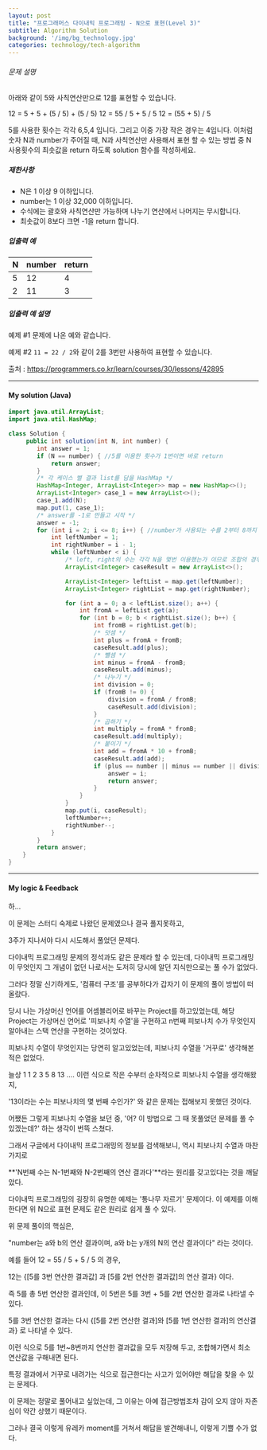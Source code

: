 ```yaml
---
layout: post
title: "프로그래머스 다이내믹 프로그래밍 - N으로 표현(Level 3)"
subtitle: Algorithm Solution
background: '/img/bg_technology.jpg'
categories: technology/tech-algorithm
---
```


###### 문제 설명

아래와 같이 5와 사칙연산만으로 12를 표현할 수 있습니다.

12 = 5 + 5 + (5 / 5) + (5 / 5)
12 = 55 / 5 + 5 / 5
12 = (55 + 5) / 5

5를 사용한 횟수는 각각 6,5,4 입니다. 그리고 이중 가장 작은 경우는 4입니다.
이처럼 숫자 N과 number가 주어질 때, N과 사칙연산만 사용해서 표현 할 수 있는 방법 중 N 사용횟수의 최솟값을 return 하도록 solution 함수를 작성하세요.

##### 제한사항

- N은 1 이상 9 이하입니다.
- number는 1 이상 32,000 이하입니다.
- 수식에는 괄호와 사칙연산만 가능하며 나누기 연산에서 나머지는 무시합니다.
- 최솟값이 8보다 크면 -1을 return 합니다.

##### 입출력 예

| N    | number | return |
| ---- | ------ | ------ |
| 5    | 12     | 4      |
| 2    | 11     | 3      |

##### 입출력 예 설명

예제 #1
문제에 나온 예와 같습니다.

예제 #2
`11 = 22 / 2`와 같이 2를 3번만 사용하여 표현할 수 있습니다.

출처 : https://programmers.co.kr/learn/courses/30/lessons/42895



---



#### My solution (Java)

```java
import java.util.ArrayList;
import java.util.HashMap;

class Solution {
     public int solution(int N, int number) {
        int answer = 1;
        if (N == number) { //5를 이용한 횟수가 1번이면 바로 return
            return answer;
        }
        /* 각 케이스 별 결과 list를 담을 HashMap */
        HashMap<Integer, ArrayList<Integer>> map = new HashMap<>();
        ArrayList<Integer> case_1 = new ArrayList<>();
        case_1.add(N);
        map.put(1, case_1);
        /* answer를 -1로 만들고 시작 */
        answer = -1;
        for (int i = 2; i <= 8; i++) { //number가 사용되는 수를 2부터 8까지 탐색
            int leftNumber = 1;
            int rightNumber = i - 1;
            while (leftNumber < i) {
                /* left, right의 수는 각각 N을 몇번 이용했는가 이므로 조합의 경우의 수를 활용하면 됨. */
                ArrayList<Integer> caseResult = new ArrayList<>();

                ArrayList<Integer> leftList = map.get(leftNumber);
                ArrayList<Integer> rightList = map.get(rightNumber);

                for (int a = 0; a < leftList.size(); a++) {
                    int fromA = leftList.get(a);
                    for (int b = 0; b < rightList.size(); b++) {
                        int fromB = rightList.get(b);
                        /* 덧셈 */
                        int plus = fromA + fromB;
                        caseResult.add(plus);
                        /* 뺼셈 */
                        int minus = fromA - fromB;
                        caseResult.add(minus);
                        /* 나누기 */
                        int division = 0;
                        if (fromB != 0) {
                            division = fromA / fromB;
                            caseResult.add(division);
                        }
                        /* 곱하기 */
                        int multiply = fromA * fromB;
                        caseResult.add(multiply);
                        /* 붙이기 */
                        int add = fromA * 10 + fromB;
                        caseResult.add(add);
                        if (plus == number || minus == number || division == number || multiply == number || add == number) {
                            answer = i;
                            return answer;
                        }
                    }
                }
                map.put(i, caseResult);
                leftNumber++;
                rightNumber--;
            }
        }
        return answer;
    }
}
```



---

#### My logic & Feedback

하...

이 문제는 스터디 숙제로 나왔던 문제였으나 결국 풀지못하고,

3주가 지나서야 다시 시도해서 풀었던 문제다.

다이내믹 프로그래밍 문제의 정석과도 같은 문제라 할 수 있는데, 다이내믹 프로그래밍이 무엇인지 그 개념이 없던 나로서는 도저히 당시에 알던 지식만으로는 풀 수가 없었다.

그러다 정말 신기하게도, '컴퓨터 구조'를 공부하다가 갑자기 이 문제의 풀이 방법이 떠올랐다.

당시 나는 가상머신 언어를 어셈블리어로 바꾸는 Project를 하고있었는데, 해당 Project는 가상머신 언어로 '피보나치 수열'을 구현하고 n번째 피보나치 수가 무엇인지 알아내는 스택 연산을 구현하는 것이었다.

피보나치 수열이 무엇인지는 당연히 알고있었는데, 피보나치 수열을 '거꾸로' 생각해본적은 없었다.

늘상 1 1 2 3 5 8 13 .... 이런 식으로 작은 수부터 순차적으로 피보나치 수열을 생각해왔지,

'13이라는 수는 피보나치의 몇 번째 수인가?' 와 같은 문제는 접해보지 못했던 것이다.

어쨌든 그렇게 피보나치 수열을 보던 중, '어? 이 방법으로 그 때 못풀었던 문제를 풀 수 있겠는데?' 하는 생각이 번뜩 스쳤다.

그래서 구글에서 다이내믹 프로그래밍의 정보를 검색해보니, 역시 피보나치 수열과 마찬가지로 

**'N번째 수는 N-1번째와 N-2번째의 연산 결과다'**라는 원리를 갖고있다는 것을 깨달았다.

다이내믹 프로그래밍의 굉장히 유명한 예제는 '통나무 자르기' 문제이다. 이 예제를 이해한다면 위 N으로 표현 문제도 같은 원리로 쉽게 풀 수 있다.

위 문제 풀이의 핵심은,

"number는 a와 b의 연산 결과이며, a와 b는 y개의 N의 연산 결과이다" 라는 것이다.

예를 들어 12 = 55 / 5 + 5 / 5 의 경우,

12는 {[5를 3번 연산한 결과값] 과 [5를 2번 연산한 결과값]의 연산 결과} 이다.

즉 5를 총 5번 연산한 결과인데, 이 5번은 5를 3번 + 5를 2번 연산한 결과로 나타낼 수 있다.

5를 3번 연산한 결과는 다시 {[5를 2번 연산한 결과]와 [5를 1번 연산한 결과]의 연산결과} 로 나타낼 수 있다.

이런 식으로 5를 1번~8번까지 연산한 결과값을 모두 저장해 두고, 조합해가면서 최소 연산값을 구해내면 된다.

특정 결과에서 거꾸로 내려가는 식으로 접근한다는 사고가 있어야만 해답을 찾을 수 있는 문제다.

이 문제는 정말로 풀어내고 싶었는데, 그 이유는 아예 접근방법조차 감이 오지 않아 자존심이 약간 상했기 때문이다.

그러나 결국 이렇게 유레카 moment를 거쳐서 해답을 발견해내니, 이렇게 기쁠 수가 없다.

